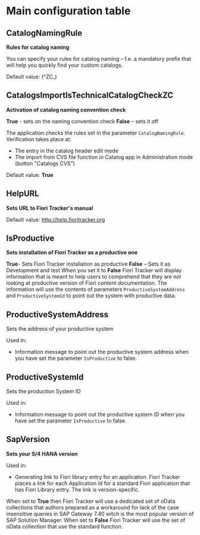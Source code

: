 # Main configuration table 

## CatalogNamingRule

**Rules for catalog naming**

You can specify your rules for catalog naming – f.e. a mandatory prefix that will help you quickly find your custom catalogs.

Default value: (^ZC_)

## CatalogsImportIsTechnicalCatalogCheckZC 

**Activation of catalog naming convention check**

**True** - sets on the naming convention check
**False** – sets it off

The application checks the rules set in the parameter `CatalogNamingRule`. Verification takes place at:
- The entry in the catalog header edit mode
- The import from CVS file function in Catalog app in Administration mode (button "Catalogs CVS”)

Default value: **True**

## HelpURL

**Sets URL to Fiori Tracker's manual**

Default value: http://help.fioritracker.org

## IsProductive

**Sets installation of Fiori Tracker as a productive one**

**True**- Sets Fiori Tracker installation as productive
**False** – Sets it as Development and test
When you set it to **False** Fiori Tracker will display information that is meant to help users to comprehend that they are not looking at productive version of Fiori content documentation. The information will use the contents of parameters `ProductiveSystemAddress` and `ProductiveSystemId` to point out the system with productive data.

## ProductiveSystemAddress

Sets the address of your productive system

Used in:
-	Information message to point out the productive system address when you have set the parameter `IsProductive` to false.

## ProductiveSystemId

Sets the production System ID

Used in:
-	Information message to point out the productive system ID when you have set the parameter `IsProductive` to false.

## SapVersion

**Sets your S/4 HANA version**

Used in:
-	Generating link to Fiori library entry for an application. 
Fiori Tracker places a link for each Application Id for a standard Fiori application that has Fiori Library entry. The link is version-specific.

When set to **True** then Fiori Tracker will use a dedicated set of oData collections that authors prepared as a workaround for lack of the case insensitive queries in SAP Gateway 7.40 witch is the most popular version of SAP Solution Manager. When set to **False** Fiori Tracker will use the set of oData collection that use the standard function.
